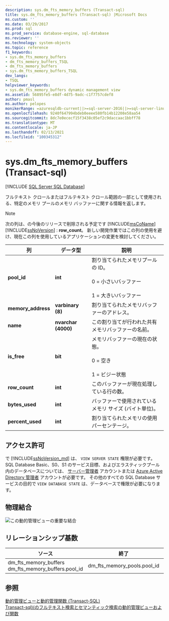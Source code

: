 ```yaml
---
description: sys.dm_fts_memory_buffers (Transact-sql)
title: sys.dm_fts_memory_buffers (Transact-sql) |Microsoft Docs
ms.custom: ''
ms.date: 03/29/2017
ms.prod: sql
ms.prod_service: database-engine, sql-database
ms.reviewer: ''
ms.technology: system-objects
ms.topic: reference
f1_keywords:
- sys.dm_fts_memory_buffers
- dm_fts_memory_buffers_TSQL
- dm_fts_memory_buffers
- sys.dm_fts_memory_buffers_TSQL
dev_langs:
- TSQL
helpviewer_keywords:
- sys.dm_fts_memory_buffers dynamic management view
ms.assetid: 56895fe5-e8df-4d75-9adc-c1f7757cdef8
author: pmasl
ms.author: pelopes
monikerRange: =azuresqldb-current||>=sql-server-2016||>=sql-server-linux-2017||=azuresqldb-mi-current
ms.openlocfilehash: 9240f647994bdeb0eeee580fb14b12208e58aa54
ms.sourcegitcommit: 8dc7e0ececf15f3438c05ef2c9daccaac1bbff78
ms.translationtype: MT
ms.contentlocale: ja-JP
ms.lasthandoff: 02/13/2021
ms.locfileid: "100345312"
---
```

# <a name="sysdm_fts_memory_buffers-transact-sql"></a>sys.dm_fts_memory_buffers (Transact-sql)
[!INCLUDE [SQL Server SQL Database](../../includes/applies-to-version/sql-asdb.md)]

  フルテキスト クロールまたはフルテキスト クロール範囲の一部として使用される、特定のメモリ プールのメモリ バッファーに関する情報を返します。  
  
> [!NOTE]
> 次の列は、の今後のリリースで削除される予定です [!INCLUDE[msCoName](../../includes/msconame-md.md)] [!INCLUDE[ssNoVersion](../../includes/ssnoversion-md.md)] : **row_count**。 新しい開発作業ではこの列の使用を避け、現在この列を使用しているアプリケーションの変更を検討してください。  

  
|列|データ型|説明|  
|------------|---------------|-----------------|  
|**pool_id**|**int**|割り当てられたメモリプールの ID。<br /><br /> 0 = 小さいバッファー<br /><br /> 1 = 大きいバッファー|  
|**memory_address**|**varbinary (8)**|割り当てられたメモリバッファーのアドレス。|  
|**name**|**nvarchar (4000)**|この割り当てが行われた共有メモリバッファーの名前。|  
|**is_free**|**bit**|メモリバッファーの現在の状態。<br /><br /> 0 = 空き<br /><br /> 1 = ビジー状態|  
|**row_count**|**int**|このバッファーが現在処理している行の数。|  
|**bytes_used**|**int**|バッファーで使用されているメモリ サイズ (バイト単位)。|  
|**percent_used**|**int**|割り当てられたメモリの使用パーセンテージ。|  
  
## <a name="permissions"></a>アクセス許可  

で [!INCLUDE[ssNoVersion_md](../../includes/ssnoversion-md.md)] は、 `VIEW SERVER STATE` 権限が必要です。   
SQL Database Basic、S0、S1 のサービス目標、およびエラスティックプール内のデータベースについては、 [サーバー管理者](https://docs.microsoft.com/azure/azure-sql/database/logins-create-manage#existing-logins-and-user-accounts-after-creating-a-new-database) アカウントまたは [Azure Active Directory 管理者](https://docs.microsoft.com/azure/azure-sql/database/authentication-aad-overview#administrator-structure) アカウントが必要です。 その他のすべての SQL Database サービスの目的で `VIEW DATABASE STATE` は、データベースで権限が必要になります。   
  
## <a name="physical-joins"></a>物理結合  
 ![この動的管理ビューの重要な結合](../../relational-databases/system-dynamic-management-views/media/join-dm-fts-memory-buffers-1.gif "この動的管理ビューの重要な結合")  
  
## <a name="relationship-cardinalities"></a>リレーションシップ基数  
  
|ソース|終了|Relationship|  
|----------|--------|------------------|  
|dm_fts_memory_buffers dm_fts_memory_buffers.pool_id|dm_fts_memory_pools.pool_id|多対一|  
  
## <a name="see-also"></a>参照  
 [動的管理ビューと動的管理関数 &#40;Transact-SQL&#41;](~/relational-databases/system-dynamic-management-views/system-dynamic-management-views.md)   
 [Transact-sql&#41;&#40;のフルテキスト検索とセマンティック検索の動的管理ビューおよび関数 ](../../relational-databases/system-dynamic-management-views/full-text-and-semantic-search-dynamic-management-views-functions.md)  
  
  

